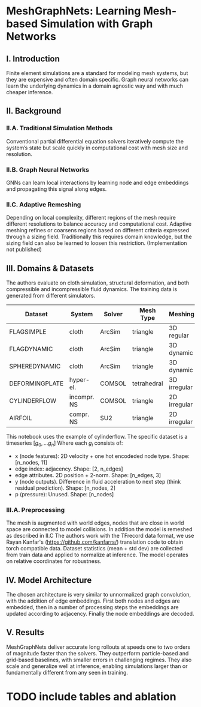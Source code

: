 # MeshGraphNets: Learning Mesh-based Simulation with Graph Networks

## I. Introduction
Finite element simulations are a standard for modeling mesh systems, but they are expensive and often domain specific.
Graph neural networks can learn the underlying dynamics in a domain agnostic way and with much cheaper inference.

## II. Background

### II.A. Traditional Simulation Methods
Conventional partial differential equation solvers iteratively compute the system’s state but scale quickly in computational cost with mesh size and resolution.

### II.B. Graph Neural Networks
GNNs can learn local interactions by learning node and edge embeddings and propagating this signal along edges. 

### II.C. Adaptive Remeshing
Depending on local complexity, different regions of the mesh require different resolutions to balance accuracy and computational cost.
Adaptive meshing refines or coarsens regions based on different criteria expressed through a sizing field. Traditionally this requires domain knowledge, but the sizing field can also be learned to loosen this restriction. (Implementation not published)

## III. Domains & Datasets
The authors evaluate on cloth simulation, structural deformation, and both compressible and incompressible fluid dynamics. The training data is generated from different simulators.

| Dataset        | System      | Solver | Mesh Type   | Meshing      | # Steps | ∆t/s |
|----------------|-------------|--------|-------------|--------------|---------|-------|
| FLAGSIMPLE     | cloth       | ArcSim | triangle    | 3D regular   | 400     | 0.02  |
| FLAGDYNAMIC    | cloth       | ArcSim | triangle    | 3D dynamic   | 250     | 0.02  |
| SPHEREDYNAMIC  | cloth       | ArcSim | triangle    | 3D dynamic   | 500     | 0.01  |
| DEFORMINGPLATE | hyper-el.   | COMSOL | tetrahedral | 3D irregular | 400     | —     |
| CYLINDERFLOW   | incompr. NS | COMSOL | triangle    | 2D irregular | 600     | 0.01  |
| AIRFOIL        | compr. NS   | SU2    | triangle    | 2D irregular | 600     | 0.008 |

This notebook uses the example of cylinderflow.
The specific dataset is a timeseries $[g_0, ... g_n]$
Where each $g_i$ consists of:
- x (node features): 2D velocity + one hot encodeded node type. Shape: [n_nodes, 11]
- edge index: adjacency. Shape: [2, n_edges]
- edge attributes. 2D position + 2-norm. Shape: [n_edges, 3]
- y (node outputs). Difference in fluid acceleration to next step (think residual prediction). Shape: [n_nodes, 2]
- p (pressure): Unused. Shape: [n_nodes]

### III.A. Preprocessing
The mesh is augmented with world edges, nodes that are close in world space are connected to model collisions.
In addition the model is remeshed as described in II.C
The authors work with the TFrecord data format, we use Rayan Kanfar's (https://github.com/kanfarrs/) translation code to obtain torch compatible data.
Dataset statistics (mean + std dev) are collected from train data and applied to normalize at inference.
The model operates on relative coordinates for robustness.


## IV. Model Architecture
The chosen architecture is very similar to unnormalized graph convolution, with the addition of edge embeddings.
First both nodes and edges are embedded, then in a number of processing steps the embeddings are updated according to adjacency.
Finally the node embeddings are decoded.


## V. Results
MeshGraphNets deliver accurate long rollouts at speeds one to two orders of magnitude faster than the solvers. They outperform particle-based and grid-based baselines, with smaller errors in challenging regimes. They also scale and generalize well at inference, enabling simulations larger than or fundamentally different from any seen in training.
# TODO include tables and ablation
